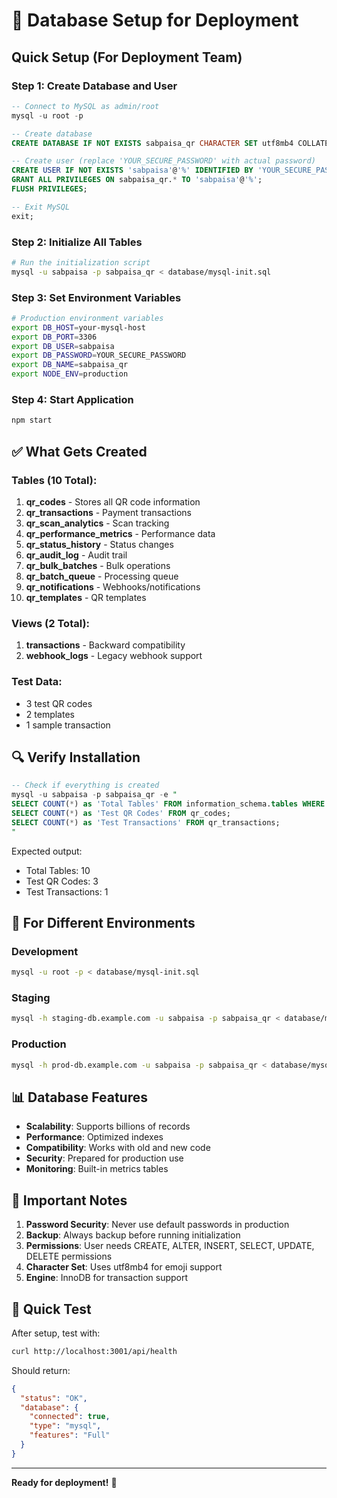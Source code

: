 # 🚀 Database Setup for Deployment

## Quick Setup (For Deployment Team)

### Step 1: Create Database and User
```sql
-- Connect to MySQL as admin/root
mysql -u root -p

-- Create database
CREATE DATABASE IF NOT EXISTS sabpaisa_qr CHARACTER SET utf8mb4 COLLATE utf8mb4_unicode_ci;

-- Create user (replace 'YOUR_SECURE_PASSWORD' with actual password)
CREATE USER IF NOT EXISTS 'sabpaisa'@'%' IDENTIFIED BY 'YOUR_SECURE_PASSWORD';
GRANT ALL PRIVILEGES ON sabpaisa_qr.* TO 'sabpaisa'@'%';
FLUSH PRIVILEGES;

-- Exit MySQL
exit;
```

### Step 2: Initialize All Tables
```bash
# Run the initialization script
mysql -u sabpaisa -p sabpaisa_qr < database/mysql-init.sql
```

### Step 3: Set Environment Variables
```bash
# Production environment variables
export DB_HOST=your-mysql-host
export DB_PORT=3306
export DB_USER=sabpaisa
export DB_PASSWORD=YOUR_SECURE_PASSWORD
export DB_NAME=sabpaisa_qr
export NODE_ENV=production
```

### Step 4: Start Application
```bash
npm start
```

## ✅ What Gets Created

### Tables (10 Total):
1. **qr_codes** - Stores all QR code information
2. **qr_transactions** - Payment transactions
3. **qr_scan_analytics** - Scan tracking
4. **qr_performance_metrics** - Performance data
5. **qr_status_history** - Status changes
6. **qr_audit_log** - Audit trail
7. **qr_bulk_batches** - Bulk operations
8. **qr_batch_queue** - Processing queue
9. **qr_notifications** - Webhooks/notifications
10. **qr_templates** - QR templates

### Views (2 Total):
1. **transactions** - Backward compatibility
2. **webhook_logs** - Legacy webhook support

### Test Data:
- 3 test QR codes
- 2 templates
- 1 sample transaction

## 🔍 Verify Installation

```sql
-- Check if everything is created
mysql -u sabpaisa -p sabpaisa_qr -e "
SELECT COUNT(*) as 'Total Tables' FROM information_schema.tables WHERE table_schema = 'sabpaisa_qr';
SELECT COUNT(*) as 'Test QR Codes' FROM qr_codes;
SELECT COUNT(*) as 'Test Transactions' FROM qr_transactions;
"
```

Expected output:
- Total Tables: 10
- Test QR Codes: 3
- Test Transactions: 1

## 🔧 For Different Environments

### Development
```bash
mysql -u root -p < database/mysql-init.sql
```

### Staging
```bash
mysql -h staging-db.example.com -u sabpaisa -p sabpaisa_qr < database/mysql-init.sql
```

### Production
```bash
mysql -h prod-db.example.com -u sabpaisa -p sabpaisa_qr < database/mysql-init.sql
```

## 📊 Database Features

- **Scalability**: Supports billions of records
- **Performance**: Optimized indexes
- **Compatibility**: Works with old and new code
- **Security**: Prepared for production use
- **Monitoring**: Built-in metrics tables

## 🚨 Important Notes

1. **Password Security**: Never use default passwords in production
2. **Backup**: Always backup before running initialization
3. **Permissions**: User needs CREATE, ALTER, INSERT, SELECT, UPDATE, DELETE permissions
4. **Character Set**: Uses utf8mb4 for emoji support
5. **Engine**: InnoDB for transaction support

## 🎯 Quick Test

After setup, test with:
```bash
curl http://localhost:3001/api/health
```

Should return:
```json
{
  "status": "OK",
  "database": {
    "connected": true,
    "type": "mysql",
    "features": "Full"
  }
}
```

---

**Ready for deployment!** 🚀